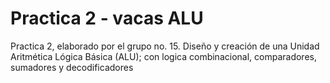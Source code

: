 ﻿# Practica 2 - vacas ALU

Practica 2, elaborado por el grupo no. 15.
Diseño y creación de una Unidad Aritmética Lógica Básica (ALU); 
con logica combinacional, comparadores, sumadores y decodificadores
